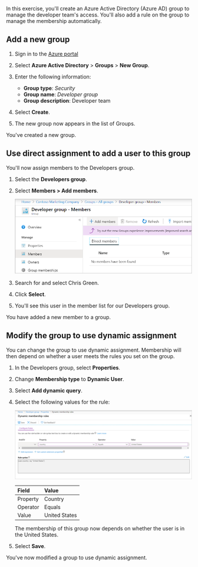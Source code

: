 
In this exercise, you'll create an Azure Active Directory (Azure AD) group to manage the developer team's access. You'll also add a rule on the group to manage the membership automatically.

## Add a new group

1. Sign in to the [Azure portal](<https://portal.azure.com/learn.docs.microsoft.com?azure-portal=true>)
1. Select **Azure Active Directory**  > **Groups**  >  **New Group**.  
1. Enter the following information:
    
   - **Group type**: _Security_
   - **Group name**: _Developer group_
   - **Group description**: Developer team
1. Select **Create**. 
1. The new group now appears in the list of Groups.

You've created a new group.

## Use direct assignment to add a user to this group

You'll now assign members to the Developers group.

1. Select the **Developers group**.
1. Select **Members > Add members**.

   ![Screenshot that shows Add member button](../media/5-add-group-member.png)
1. Search for and select Chris Green.
1. Click **Select**.
1. You'll see this user in the member list for our Developers group.

You have added a new member to a group.

## Modify the group to use dynamic assignment

You can change the group to use dynamic assignment. Membership will then depend on whether a user meets the rules you set on the group.

1. In the Developers group, select **Properties**. 
1. Change **Membership type** to **Dynamic User**.
1. Select **Add dynamic query**. 
1. Select the following values for the rule:

   ![Screenshot that shows how to assign a dynamic membership rule](../media/5-dynamic-member.png)

   |Field  |Value  |
   |---------|---------|
   |Property    |    Country     |
   |Operator    | Equals         |
   |Value     |      United States  |

   The membership of this group now depends on whether the user is in the United States.


1. Select **Save**.

You've now modified a group to use dynamic assignment.
